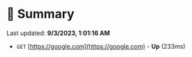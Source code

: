 # 📖 Summary
Last updated: **9/3/2023, 1:01:16 AM**

- `GET` [https://google.com](https://google.com) - **Up** (233ms)
